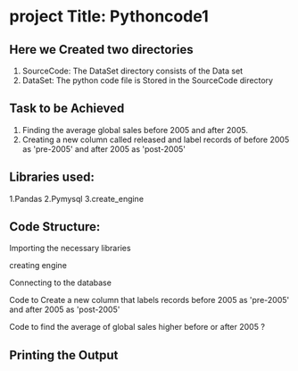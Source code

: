# project Title: Pythoncode1

## Here we Created two directories
1. SourceCode:  The DataSet directory consists of the Data set
2. DataSet:   The python code file is Stored in the SourceCode  directory

   
## Task to be Achieved
1. Finding the average global sales before 2005 and after 2005.
2. Creating a new column called released and label  records of before 2005 as 'pre-2005' and after 2005 as 'post-2005'


## Libraries used:

1.Pandas
2.Pymysql
3.create_engine


## Code Structure:

Importing the necessary libraries

creating engine

Connecting to the database

Code to Create a new column that labels records before 2005 as 'pre-2005' and after 2005 as 'post-2005'

Code to find  the average of global sales higher before or after 2005 ?

## Printing the Output
